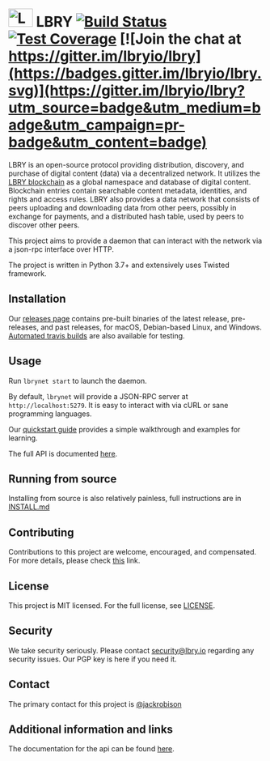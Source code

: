# <img src="https://raw.githubusercontent.com/lbryio/lbry/master/lbry.png" alt="LBRY" width="48" height="36" /> LBRY [![Build Status](https://travis-ci.org/lbryio/lbry.svg?branch=master)](https://travis-ci.org/lbryio/lbry) [![Test Coverage](https://codecov.io/gh/lbryio/lbry/branch/master/graph/badge.svg)](https://codecov.io/gh/lbryio/lbry) [![Join the chat at https://gitter.im/lbryio/lbry](https://badges.gitter.im/lbryio/lbry.svg)](https://gitter.im/lbryio/lbry?utm_source=badge&utm_medium=badge&utm_campaign=pr-badge&utm_content=badge)

LBRY is an open-source protocol providing distribution, discovery, and purchase of digital content (data) via a decentralized network. It utilizes the [LBRY blockchain](https://github.com/lbryio/lbrycrd) as a global namespace and database of digital content. Blockchain entries contain searchable content metadata, identities, and rights and access rules. LBRY also provides a data network that consists of peers uploading and downloading data from other peers, possibly in exchange for payments, and a distributed hash table, used by peers to discover other peers.

This project aims to provide a daemon that can interact with the network via a json-rpc interface over HTTP.

The project is written in Python 3.7+ and extensively uses Twisted framework.

## Installation

Our [releases page](https://github.com/lbryio/lbry/releases) contains pre-built binaries of the latest release, pre-releases, and past releases, for macOS, Debian-based Linux, and Windows. [Automated travis builds](http://build.lbry.io/daemon/) are also available for testing.

## Usage

Run `lbrynet start` to launch the daemon.

By default, `lbrynet` will provide a JSON-RPC server at `http://localhost:5279`. It is easy to interact with via cURL or sane programming languages.

Our [quickstart guide](http://lbry.io/quickstart) provides a simple walkthrough and examples for learning.

The full API is documented [here](https://lbryio.github.io/lbry/cli).

## Running from source

Installing from source is also relatively painless, full instructions are in [INSTALL.md](INSTALL.md)

## Contributing

Contributions to this project are welcome, encouraged, and compensated. For more details, please check [this](https://lbry.io/faq/contributing) link.

## License

This project is MIT licensed. For the full license, see [LICENSE](LICENSE).

## Security

We take security seriously. Please contact security@lbry.io regarding any security issues. Our PGP key is here if you need it.

## Contact

The primary contact for this project is [@jackrobison](mailto:jack@lbry.io)

## Additional information and links

The documentation for the api can be found [here](https://lbry.io/api).
